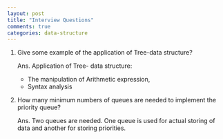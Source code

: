 ```yaml
---
layout: post
title: "Interview Questions"
comments: true
categories: data-structure
---
```


1. Give some example of the application of Tree-data structure?
   
   Ans. Application of Tree- data structure:
   
   * The manipulation of Arithmetic expression,
   * Syntax analysis
   
   
   
2. How many minimum numbers of queues are needed to implement the priority queue?
   
   Ans. Two queues are needed. One queue is used for actual storing of data and another for storing priorities.

   

